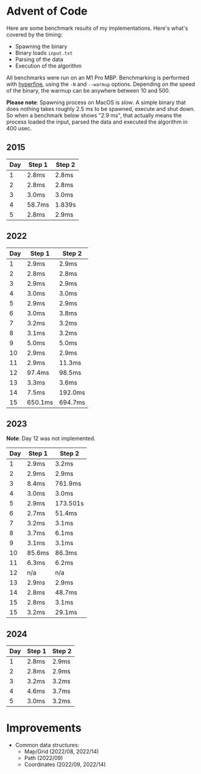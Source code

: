 # Advent of Code

Here are some benchmark results of my implementations. Here's what's covered by the timing:

- Spawning the binary
- Binary loads `input.txt`
- Parsing of the data
- Execution of the algorithm

All benchmarks were run on an M1 Pro MBP. Benchmarking is performed with [hyperfine][hyperfine-gh],
using the `-N` and `--warmup` options. Depending on the speed of the binary, the warmup can be
anywhere between 10 and 500.

[hyperfine-gh]: https://github.com/sharkdp/hyperfine

**Please note**: Spawning process on MacOS is *slow*. A simple binary that does nothing takes
roughly 2.5 ms to be spawned, execute and shut down. So when a benchmark below shows "2.9 ms", that
actually means the process loaded the input, parsed the data and executed the algorithm in 400
usec.

## 2015

| Day | Step 1  | Step 2   |
|-----|---------|----------|
| 1   | 2.8ms   | 2.8ms    |
| 2   | 2.8ms   | 2.8ms    |
| 3   | 3.0ms   | 3.0ms    |
| 4   | 58.7ms  | 1.839s   |
| 5   | 2.8ms   | 2.9ms    |

## 2022

| Day | Step 1  | Step 2   |
|-----|---------|----------|
| 1   | 2.9ms   | 2.9ms    |
| 2   | 2.8ms   | 2.8ms    |
| 3   | 2.9ms   | 2.9ms    |
| 4   | 3.0ms   | 3.0ms    |
| 5   | 2.9ms   | 2.9ms    |
| 6   | 3.0ms   | 3.8ms    |
| 7   | 3.2ms   | 3.2ms    |
| 8   | 3.1ms   | 3.2ms    |
| 9   | 5.0ms   | 5.0ms    |
| 10  | 2.9ms   | 2.9ms    |
| 11  | 2.9ms   | 11.3ms   |
| 12  | 97.4ms  | 98.5ms   |
| 13  | 3.3ms   | 3.6ms    |
| 14  | 7.5ms   | 192.0ms  |
| 15  | 650.1ms | 694.7ms  |

## 2023

**Note**: Day 12 was not implemented.

| Day | Step 1 | Step 2   |
|-----|--------|----------|
| 1   | 2.9ms  | 3.2ms    |
| 2   | 2.9ms  | 2.9ms    |
| 3   | 8.4ms  | 761.9ms  |
| 4   | 3.0ms  | 3.0ms    |
| 5   | 2.9ms  | 173.501s |
| 6   | 2.7ms  | 51.4ms   |
| 7   | 3.2ms  | 3.1ms    |
| 8   | 3.7ms  | 6.1ms    |
| 9   | 3.1ms  | 3.1ms    |
| 10  | 85.6ms | 86.3ms   |
| 11  | 6.3ms  | 6.2ms    |
| 12  | n/a    | n/a      |
| 13  | 2.9ms  | 2.9ms    |
| 14  | 2.8ms  | 48.7ms   |
| 15  | 2.8ms  | 3.1ms    |
| 15  | 3.2ms  | 29.1ms   |

## 2024

| Day | Step 1 | Step 2 |
|-----|--------|--------|
| 1   | 2.8ms  | 2.9ms  |
| 2   | 2.8ms  | 2.9ms  |
| 3   | 3.2ms  | 3.2ms  |
| 4   | 4.6ms  | 3.7ms  |
| 5   | 3.0ms  | 3.2ms  |

# Improvements

- Common data structures:
  - Map/Grid (2022/08, 2022/14)
  - Path (2022/09)
  - Coordinates (2022/09, 2022/14)
